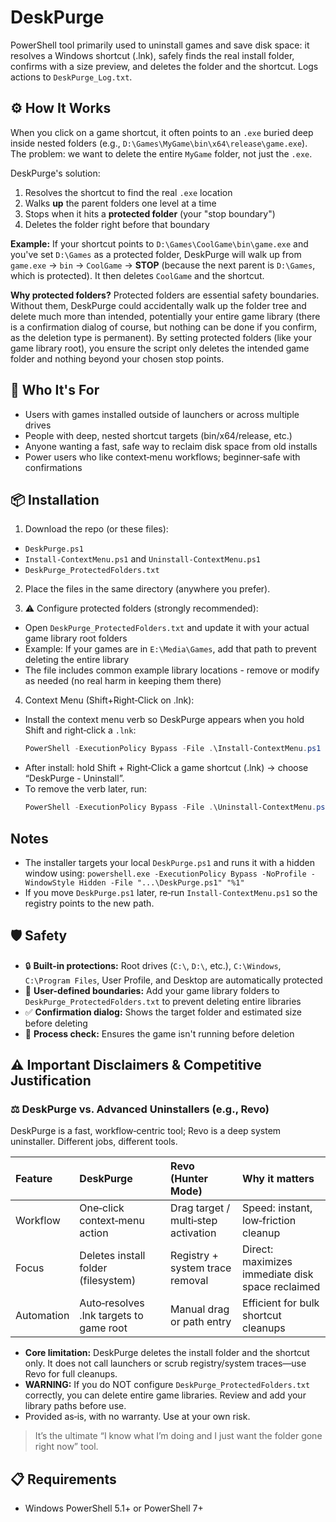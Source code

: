 ﻿# DeskPurge

PowerShell tool primarily used to uninstall games and save disk space: it resolves a Windows shortcut (.lnk), safely finds the real install folder, confirms with a size preview, and deletes the folder and the shortcut. Logs actions to `DeskPurge_Log.txt`.

## ⚙️ How It Works

When you click on a game shortcut, it often points to an `.exe` buried deep inside nested folders (e.g., `D:\Games\MyGame\bin\x64\release\game.exe`). The problem: we want to delete the entire `MyGame` folder, not just the `.exe`.

DeskPurge's solution:
1. Resolves the shortcut to find the real `.exe` location
2. Walks **up** the parent folders one level at a time
3. Stops when it hits a **protected folder** (your "stop boundary")
4. Deletes the folder right before that boundary

**Example:** If your shortcut points to `D:\Games\CoolGame\bin\game.exe` and you've set `D:\Games` as a protected folder, DeskPurge will walk up from `game.exe` → `bin` → `CoolGame` → **STOP** (because the next parent is `D:\Games`, which is protected). It then deletes `CoolGame` and the shortcut.

**Why protected folders?** Protected folders are essential safety boundaries. Without them, DeskPurge could accidentally walk up the folder tree and delete much more than intended, potentially your entire game library (there is a confirmation dialog of course, but nothing can be done if you confirm, as the deletion type is permanent). By setting protected folders (like your game library root), you ensure the script only deletes the intended game folder and nothing beyond your chosen stop points.

## 🎯 Who It's For

- Users with games installed outside of launchers or across multiple drives
- People with deep, nested shortcut targets (bin/x64/release, etc.)
- Anyone wanting a fast, safe way to reclaim disk space from old installs
- Power users who like context‑menu workflows; beginner‑safe with confirmations

## 📦 Installation

1) Download the repo (or these files):
- `DeskPurge.ps1`
- `Install-ContextMenu.ps1` and `Uninstall-ContextMenu.ps1`
- `DeskPurge_ProtectedFolders.txt`

2) Place the files in the same directory (anywhere you prefer).

3) ⚠️ Configure protected folders (strongly recommended):
- Open `DeskPurge_ProtectedFolders.txt` and update it with your actual game library root folders
- Example: If your games are in `E:\Media\Games`, add that path to prevent deleting the entire library
- The file includes common example library locations - remove or modify as needed (no real harm in keeping them there)

4) Context Menu (Shift+Right‑Click on .lnk):
- Install the context menu verb so DeskPurge appears when you hold Shift and right‑click a `.lnk`:
  ```powershell
  PowerShell -ExecutionPolicy Bypass -File .\Install-ContextMenu.ps1
  ```
- After install: hold Shift + Right‑Click a game shortcut (.lnk) → choose “DeskPurge - Uninstall”.
- To remove the verb later, run:
  ```powershell
  PowerShell -ExecutionPolicy Bypass -File .\Uninstall-ContextMenu.ps1
  ```

## Notes
- The installer targets your local `DeskPurge.ps1` and runs it with a hidden window using:
  `powershell.exe -ExecutionPolicy Bypass -NoProfile -WindowStyle Hidden -File "...\DeskPurge.ps1" "%1"`
- If you move `DeskPurge.ps1` later, re‑run `Install-ContextMenu.ps1` so the registry points to the new path.

## 🛡️ Safety

- 🔒 **Built-in protections:** Root drives (`C:\`, `D:\`, etc.), `C:\Windows`, `C:\Program Files`, User Profile, and Desktop are automatically protected
- 📁 **User-defined boundaries:** Add your game library folders to `DeskPurge_ProtectedFolders.txt` to prevent deleting entire libraries
- ✅ **Confirmation dialog:** Shows the target folder and estimated size before deleting
- 🚫 **Process check:** Ensures the game isn't running before deletion

## ⚠️ Important Disclaimers & Competitive Justification

### ⚖️ DeskPurge vs. Advanced Uninstallers (e.g., Revo)

DeskPurge is a fast, workflow‑centric tool; Revo is a deep system uninstaller. Different jobs, different tools.

| Feature   | DeskPurge                              | Revo (Hunter Mode)                         | Why it matters                                   |
| :--       | :--                                    | :--                                        | :--                                              |
| Workflow  | One‑click context‑menu action          | Drag target / multi‑step activation        | Speed: instant, low‑friction cleanup             |
| Focus     | Deletes install folder (filesystem)    | Registry + system trace removal            | Direct: maximizes immediate disk space reclaimed |
| Automation| Auto‑resolves .lnk targets to game root| Manual drag or path entry                  | Efficient for bulk shortcut cleanups             |

- **Core limitation:** DeskPurge deletes the install folder and the shortcut only. It does not call launchers or scrub registry/system traces—use Revo for full cleanups.
- **WARNING:** If you do NOT configure `DeskPurge_ProtectedFolders.txt` correctly, you can delete entire game libraries. Review and add your library paths before use.
- Provided as‑is, with no warranty. Use at your own risk.

> It’s the ultimate “I know what I’m doing and I just want the folder gone right now” tool.

## 📋 Requirements

- Windows PowerShell 5.1+ or PowerShell 7+
